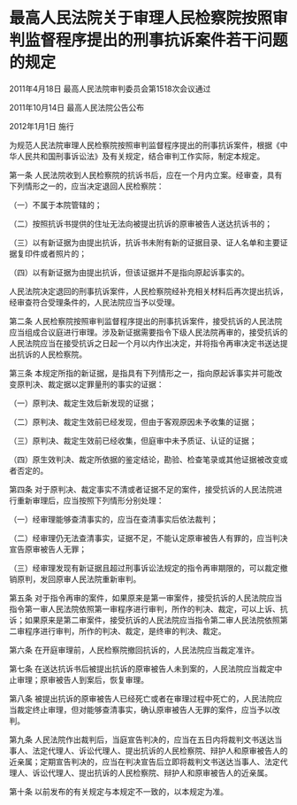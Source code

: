 # 最高人民法院关于审理人民检察院按照审判监督程序提出的刑事抗诉案件若干问题的规定

2011年4月18日 最高人民法院审判委员会第1518次会议通过

2011年10月14日 最高人民法院公告公布

2012年1月1日 施行

<!-- INFO END -->

为规范人民法院审理人民检察院按照审判监督程序提出的刑事抗诉案件，根据《中华人民共和国刑事诉讼法》及有关规定，结合审判工作实际，制定本规定。

第一条 人民法院收到人民检察院的抗诉书后，应在一个月内立案。经审查，具有下列情形之一的，应当决定退回人民检察院：

（一）不属于本院管辖的；

（二）按照抗诉书提供的住址无法向被提出抗诉的原审被告人送达抗诉书的；

（三）以有新证据为由提出抗诉，抗诉书未附有新的证据目录、证人名单和主要证据复印件或者照片的；

（四）以有新证据为由提出抗诉，但该证据并不是指向原起诉事实的。

人民法院决定退回的刑事抗诉案件，人民检察院经补充相关材料后再次提出抗诉，经审查符合受理条件的，人民法院应当予以受理。

第二条 人民检察院按照审判监督程序提出的刑事抗诉案件，接受抗诉的人民法院应当组成合议庭进行审理。涉及新证据需要指令下级人民法院再审的，接受抗诉的人民法院应当在接受抗诉之日起一个月以内作出决定，并将指令再审决定书送达提出抗诉的人民检察院。

第三条 本规定所指的新证据，是指具有下列情形之一，指向原起诉事实并可能改变原判决、裁定据以定罪量刑的事实的证据：

（一）原判决、裁定生效后新发现的证据；

（二）原判决、裁定生效前已经发现，但由于客观原因未予收集的证据；

（三）原判决、裁定生效前已经收集，但庭审中未予质证、认证的证据；

（四）原生效判决、裁定所依据的鉴定结论，勘验、检查笔录或其他证据被改变或者否定的。

第四条 对于原判决、裁定事实不清或者证据不足的案件，接受抗诉的人民法院进行重新审理后，应当按照下列情形分别处理：

（一）经审理能够查清事实的，应当在查清事实后依法裁判；

（二）经审理仍无法查清事实，证据不足，不能认定原审被告人有罪的，应当判决宣告原审被告人无罪；

（三）经审理发现有新证据且超过刑事诉讼法规定的指令再审期限的，可以裁定撤销原判，发回原审人民法院重新审判。

第五条 对于指令再审的案件，如果原来是第一审案件，接受抗诉的人民法院应当指令第一审人民法院依照第一审程序进行审判，所作的判决、裁定，可以上诉、抗诉；如果原来是第二审案件，接受抗诉的人民法院应当指令第二审人民法院依照第二审程序进行审判，所作的判决、裁定，是终审的判决、裁定。

第六条 在开庭审理前，人民检察院撤回抗诉的，人民法院应当裁定准许。

第七条 在送达抗诉书后被提出抗诉的原审被告人未到案的，人民法院应当裁定中止审理；原审被告人到案后，恢复审理。

第八条 被提出抗诉的原审被告人已经死亡或者在审理过程中死亡的，人民法院应当裁定终止审理，但对能够查清事实，确认原审被告人无罪的案件，应当予以改判。

第九条 人民法院作出裁判后，当庭宣告判决的，应当在五日内将裁判文书送达当事人、法定代理人、诉讼代理人、提出抗诉的人民检察院、辩护人和原审被告人的近亲属；定期宣告判决的，应当在判决宣告后立即将裁判文书送达当事人、法定代理人、诉讼代理人、提出抗诉的人民检察院、辩护人和原审被告人的近亲属。

第十条 以前发布的有关规定与本规定不一致的，以本规定为准。